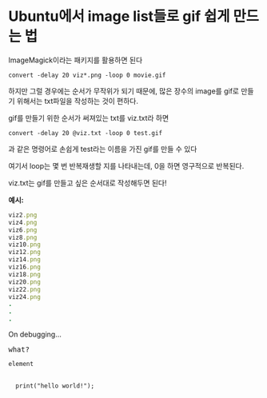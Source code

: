 # Ubuntu에서 image list들로 gif 쉽게 만드는 법

ImageMagick이라는 패키지를 활용하면 된다

<code>convert -delay 20 viz*.png -loop 0 movie.gif</code>

하지만 그럴 경우에는 순서가 무작위가 되기 때문에, 많은 장수의 image를 gif로 만들기 위해서는 txt파일을 작성하는 것이 편하다.

gif를 만들기 위한 순서가 써져있는 txt를 viz.txt라 하면

<code>convert -delay 20 @viz.txt -loop 0 test.gif</code>

과 같은 명령어로 손쉽게 test라는 이름을 가진 gif를 만들 수 있다

여기서 loop는 몇 번 반복재생할 지를 나타내는데, 0을 하면 영구적으로 반복된다.


viz.txt는 gif를 만들고 싶은 순서대로 작성해두면 된다!

**예시:**
~~~ ruby
viz2.png
viz4.png
viz6.png
viz8.png
viz10.png
viz12.png
viz14.png
viz16.png
viz18.png
viz20.png
viz22.png
viz24.png
.
.
.
~~~
 On debugging... 
 
 <pre>what?</pre>
 
 `element`
 
<pre class="ft-syntax-highlight" data-syntax="js" data-syntax-theme="one-dark" data-showTooltips="true">
  <code>
  print("hello world!");
  </code>

</pre>
